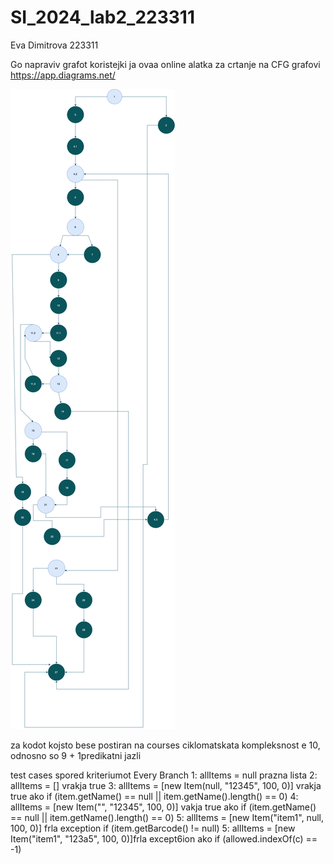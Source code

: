 # SI_2024_lab2_223311
Eva Dimitrova 223311

Go napraviv grafot koristejki ja ovaa online alatka za crtanje na CFG grafovi https://app.diagrams.net/ 

![ControlFLowGraph](image.png)

za kodot kojsto bese postiran na courses ciklomatskata kompleksnost e 10, odnosno so 9  + 1predikatni jazli 

test cases spored kriteriumot Every Branch 
1: allItems = null prazna lista 
2: allItems = [] vrakja true
3: allItems = [new Item(null, "12345", 100, 0)] vrakja true ako if (item.getName() == null || item.getName().length() == 0)
4: allItems = [new Item("", "12345", 100, 0)] vakja true ako if (item.getName() == null || item.getName().length() == 0)
5: allItems = [new Item("item1", null, 100, 0)] frla exception if (item.getBarcode() != null)
5: allItems = [new Item("item1", "123a5", 100, 0)]frla except6ion ako if (allowed.indexOf(c) == -1)